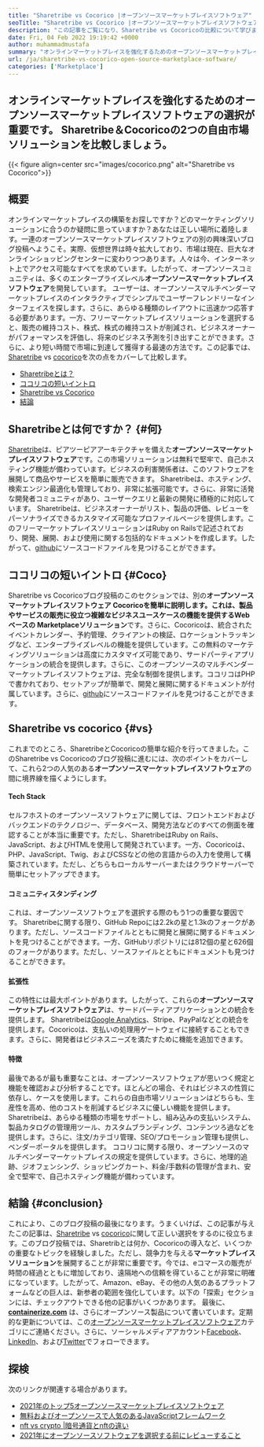 ```yaml
---
title: "Sharetribe vs Cocorico |オープンソースマーケットプレイスソフトウェア" 
seoTitle: "Sharetribe vs Cocorico |オープンソースマーケットプレイスソフトウェア" 
description: "この記事をご覧になり、Sharetribe vs Cocoricoの比較について学びます。販売と市場を育てるオープンソースマーケットプレイスソリューションをインストールします。" 
date: Fri, 04 Feb 2022 19:19:42 +0000
author: muhammadmustafa
summary: "オンラインマーケットプレイスを強化するためのオープンソースマーケットプレイスソフトウェアの選択が非常に重要です。 2つの自由市場ソリューションSharetribe＆ampを比較しましょう。ココリコ。" 
url: /ja/sharetribe-vs-cocorico-open-source-marketplace-software/
categories: ['Marketplace']
---
```


## オンラインマーケットプレイスを強化するためのオープンソースマーケットプレイスソフトウェアの選択が重要です。 Sharetribe＆Cocoricoの2つの自由市場ソリューションを比較しましょう。

{{< figure align=center src="images/cocorico.png" alt="Sharetribe vs Cocorico">}}


## 概要
オンラインマーケットプレイスの構築をお探しですか？どのマーケティングソリューションに合うのか疑問に思っていますか？あなたは正しい場所に着陸します。一連のオープンソースマーケットプレイスソフトウェアの別の興味深いブログ投稿へようこそ。実際、仮想世界は時々拡大しており、市場は現在、巨大なオンラインショッピングセンターに変わりつつあります。人々は今、インターネット上でアクセス可能なすべてを求めています。したがって、オープンソースコミュニティは、多くのエンタープライズレベル**オープンソースマーケットプレイスソフトウェア**を開発しています。
ユーザーは、オープンソースマルチベンダーマーケットプレイスのインタラクティブでシンプルでユーザーフレンドリーなインターフェイスを探します。さらに、あらゆる種類のレイアウトに迅速かつ応答する必要があります。一方、フリーマーケットプレイスソリューションを選択すると、販売の維持コスト、株式、株式の維持コストが削減され、ビジネスオーナーがパフォーマンスを評価し、将来のビジネス予測を引き出すことができます。さらに、より短い時間で市場に到達して獲得する最速の方法です。この記事では、[Sharetribe][1] vs [cocorico][2]を次の点をカバーして比較します。
  * [Sharetribeとは？][3]
  * [ココリコの短いイントロ][4]
  * [Sharetribe vs Cocorico][5]
  * [結論][6]

## Sharetribeとは何ですか？   {#何}
[Sharetribe][1]は、ピアツーピアアーキテクチャを備えた**オープンソースマーケットプレイスソフトウェア**です。この市場ソリューションは無料で堅牢で、自己ホスティング機能が備わっています。ビジネスの利害関係者は、このソフトウェアを展開して商品やサービスを簡単に販売できます。 Sharetribeは、ホスティング、検索エンジン最適化も管理しており、非常に拡張可能です。さらに、非常に活発な開発者コミュニティがあり、ユーザークエリと最新の開発に積極的に対応しています。 Sharetribeは、ビジネスオーナーがリスト、製品の評価、レビューをパーソナライズできるカスタマイズ可能なプロファイルページを提供します。このフリーマーケットプレイスソリューションはRuby on Railsで記述されており、開発、展開、および使用に関する包括的なドキュメントを作成します。したがって、[github][7]にソースコードファイルを見つけることができます。

## ココリコの短いイントロ {#Coco}
Sharetribe vs Cocoricoブログ投稿のこのセクションでは、別の**オープンソースマーケットプレイスソフトウェア **Cocoricoを簡単に説明します。これは、製品やサービスの販売に役立つ複雑なビジネスユースケースの機能を提供するWebベースの**  Marketplaceソリューション**です。さらに、Cocoricoは、統合されたイベントカレンダー、予約管理、クライアントの検証、ロケーショントラッキングなど、エンタープライズレベルの機能を提供しています。この無料のマーケティングソリューションは高度にカスタマイズ可能であり、サードパーティアプリケーションの統合を提供します。さらに、このオープンソースのマルチベンダーマーケットプレイスソフトウェアは、完全な制御を提供します。ココリコはPHPで書かれており、セットアップが簡単で、開発と展開に関するドキュメントが付属しています。さらに、[github][8]にソースコードファイルを見つけることができます。

## Sharetribe vs cocorico   {#vs}
これまでのところ、SharetribeとCocoricoの簡単な紹介を行ってきました。このSharetribe vs Cocoricoのブログ投稿に進むには、次のポイントをカバーして、これら2つの人気のある**オープンソースマーケットプレイスソフトウェア**の間に境界線を描くようにします。

#### Tech Stack
セルフホストのオープンソースソフトウェアに関しては、フロントエンドおよびバックエンドのテクノロジー、データベース、開発方法などのすべての側面を確認することが本当に重要です。ただし、SharetribeはRuby on Rails、JavaScript、およびHTMLを使用して開発されています。一方、Cocoricoは、PHP、JavaScript、Twig、およびCSSなどの他の言語からの入力を使用して構築されています。ただし、どちらもローカルサーバーまたはクラウドサーバーで簡単にセットアップできます。

#### **コミュニティスタンディング**
これは、オープンソースソフトウェアを選択する際のもう1つの重要な要因です。 Sharetribeに関する限り、GitHub Repoには2.2kの星と1.3kのフォークがあります。ただし、ソースコードファイルとともに開発と展開に関するドキュメントを見つけることができます。一方、GitHubリポジトリには812個の星と626個のフォークがあります。ただし、ソースファイルとともにドキュメントも見つけることができます。

#### **拡張性**
この特性には最大ポイントがあります。したがって、これらの**オープンソースマーケットプレイスソフトウェア**は、サードパーティアプリケーションとの統合を提供します。 Sharetribeは[Google Analytics][9]、Stripe、PayPalなどとの統合を提供します。Cocoricoは、支払いの処理用ゲートウェイに接続することもできます。さらに、開発者はビジネスニーズを満たすために機能を追加できます。

#### 特徴
最後であるが最も重要なことは、オープンソースソフトウェアが思いつく規定と機能を確認および分析することです。ほとんどの場合、それはビジネスの性質に依存し、ケースを使用します。これらの自由市場ソリューションはどちらも、生産性を高め、他のコストを削減するビジネスに優しい機能を提供します。 Sharetribeは、あらゆる種類の市場をサポートし、組み込みの支払いシステム、製品カタログの管理用ツール、カスタムブランディング、コンテンツろ過などを提供します。さらに、注文/カテゴリ管理、SEO/プロモーション管理も提供し、ベンダーポータルを提供します。
ココリコに関する限り、オープンソースのマルチベンダーマーケットプレイスの規定を提供しています。さらに、地理的追跡、ジオフェンシング、ショッピングカート、料金/手数料の管理が含まれ、安全で堅牢で、自己ホスティング機能が備わっています。

## 結論 {#conclusion}
これにより、このブログ投稿の最後になります。うまくいけば、この記事が与えたこの記事は、[Sharetribe][1] vs [cocorico][2]に関して正しい選択をするのに役立ちます。このブログ投稿では、Sharetribとは何か、Cocoricoの導入など、いくつかの重要なトピックを経験しました。ただし、競争力を与える**マーケットプレイスソリューション**を展開することが非常に重要です。今では、eコマースの販売が時間の経過とともに増加しており、遠隔地への信頼を得ていることが非常に明確になっています。したがって、Amazon、eBay、その他の人気のあるプラットフォームなどの巨人は、新参者の範囲を強化しています。以下の「探索」セクションには、チェックアウトできる他の記事がいくつかあります。
最後に、**[containerize.com][10]** は、さらにオープンソース製品について書いています。定期的な更新については、この[オープンソースマーケットプレイスソフトウェア][11]カテゴリにご連絡ください。さらに、ソーシャルメディアアカウント[Facebook][12]、[LinkedIn][13]、および[Twitter][14]でフォローできます。

## 探検
次のリンクが関連する場合があります。
  * [2021年のトップ5オープンソースマーケットプレイスソフトウェア][15]
  * [無料およびオープンソースで人気のあるJavaScriptフレームワーク][16]
  * [nft vs crypto |暗号通貨とnftの違い][17]
  * [2021年にオープンソースソフトウェアを選択する前にレビューすること][18]

  
[1]: https://products.containerize.com/marketplace/sharetribe/
[2]: https://products.containerize.com/marketplace/cocorico/
[3]: #what
[4]: #coco
[5]: #vs
[6]: #Conclusion
[7]: https://github.com/sharetribe/sharetribe
[8]: https://github.com/Cocolabs-SAS/cocorico
[9]: https://analytics.google.com
[10]: https://www.containerize.com/
[11]: https://products.containerize.com/marketplace/
[12]: https://web.facebook.com/containerize
[13]: https://www.linkedin.com/company/containerize/
[14]: https://twitter.com/containerize_co
[15]: https://blog.containerize.com/marketplace/top-5-open-source-marketplace-software-in-2021/
[16]: https://blog.containerize.com/software-development/free-open-source-popular-javascript-frameworks/
[17]: https://blog.containerize.com/blockchain-platforms/nft-vs-crypto-difference-between-cryptocurrency-nft/
[18]: https://blog.containerize.com/cmdb-software/things-to-review-before-opting-open-source-software-in-2021/
